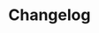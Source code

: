 # Changelog <a href="https://www.eblasoft.com.tr/espocrm-extension-page/sms" target="_blank" id="ext-version" data-id="64a6d717d1ec80e20"></a>

<div class="change-log-wrapper" data-id="64a6d717d1ec80e20"></div>